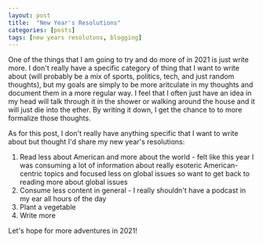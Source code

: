 ```yaml
---
layout: post
title:  "New Year's Resolutions"
categories: [posts]
tags: [new years resolutons, blogging]
---
```


One of the things that I am going to try and do more of in 2021 is just write more. I don't really have a specific category of thing that I want to write about (will probably be a mix of sports, politics, tech, and just random thoughts), but my goals are simply to be more aritculate in my thoughts and document them in a more regular way. I feel that I often just have an idea in my head will talk through it in the shower or walking around the house and it will just die into the ether. By writing it down, I get the chance to to more formalize those thoughts.

As for this post, I don't really have anything specific that I want to write about but thought I'd share my new year's resolutions:

1. Read less about American and more about the world - felt like this year I was consuming a lot of information about really esoteric American-centric topics and
focused less on global issues so want to get back to reading more about global issues
2. Consume less content in general - I really shouldn't have a podcast in my ear all hours of the day
3. Plant a vegetable
4. Write more 

Let's hope for more adventures in 2021! 
